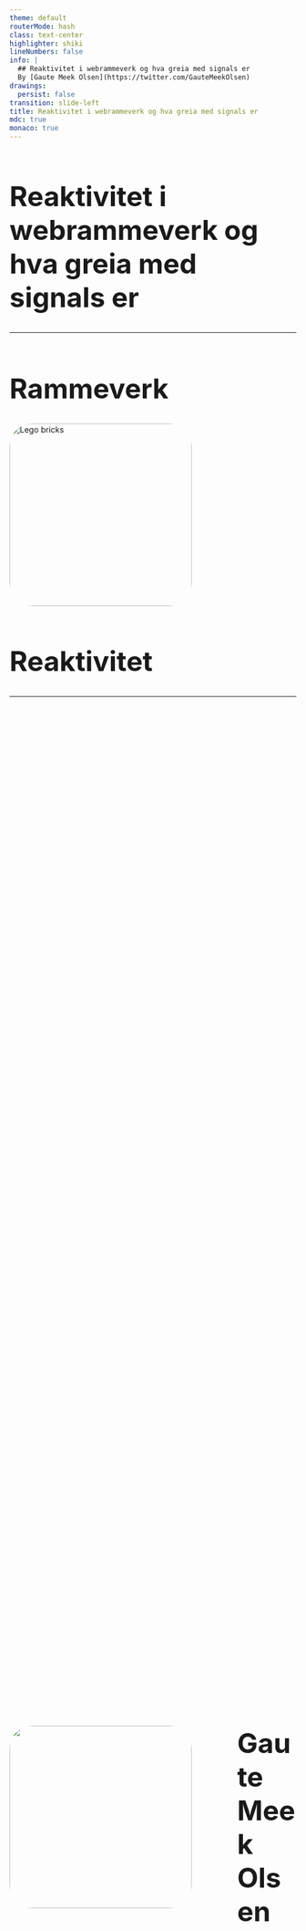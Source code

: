 ```yaml
---
theme: default
routerMode: hash
class: text-center
highlighter: shiki
lineNumbers: false
info: |
  ## Reaktivitet i webrammeverk og hva greia med signals er
  By [Gaute Meek Olsen](https://twitter.com/GauteMeekOlsen)
drawings:
  persist: false
transition: slide-left
title: Reaktivitet i webrammeverk og hva greia med signals er
mdc: true
monaco: true
---
```


# Reaktivitet i webrammeverk og hva greia med signals er

---

# Rammeverk

<img src="/bricks.svg" alt="Lego bricks" class="scale-120 translate-x-10em translate-y-30px">

<h1 class="scale-120 translate-x-370px translate-y--220px c-black">Reaktivitet</h1>

---

<div class="row">
  <img src="/gaute.jpg">
  <div class="column">
    <h1>Gaute Meek Olsen</h1>
    <Capra/>
  </div>
</div>

<style>
.row{
  display: flex;
  justify-content: center;
  align-items: center;
  height: 100%;
  gap: 5rem;
}

.column{
  display: flex;
  flex-direction: column;
  justify-content: center;
}

img{
  height: 320px;
  border-radius: 40px;
}

h1{
  font-size: 3rem;
}
</style>

---

# Regneark

<SpreadSheet />

---
src: ./pages/signals.md
---

TODO: Tidslinje

---

# React

- Hooks 2019, v16.8

<logos-react class="text-9xl scale-200 translate-x-3em translate-y-60px" />

---

```jsx {monaco}
import { useState } from 'react'

export function Component() {
  const [count, setCount] = useState(0)

  return (
    <>
      <p>Count: { count }</p>
      <button onClick={() => setCount(count + 1)}>Bump</button>
    </>
  )
}
```

---

# React oppsumert

- State = `useState`
- Beregnet state = direkte utregning / `useMemo`
- Effekter = `useEffect`

---

TODO react utfylling

---

# Vue

- Composition API 2020, v3

<logos-vue class="text-9xl scale-200 translate-x-3em translate-y-60px" />

---

 
```html {monaco}
<script setup>
import { ref } from 'vue'

const count = ref(0)
</script>

<template>
  <p>Count: {{ count }}</p>
  <button @click="count++">Bump</button>
</template>
```

---

# Vue oppsumert

- State = `ref` / `reactive`
- Beregnet state = `computed`
- Effekter = `watchEffect`

---

TODO vue utfylling

---

# Hva er greia med signals?

---

# Solid

- Signals 2021, v1

<logos-solidjs-icon class="text-9xl scale-200 translate-x-3em translate-y-60px" />

---

 
```jsx {monaco}
import { createSignal } from 'solid-js'

export function Component() {
  const [count, setCount] = createSignal(0)

  return (
    <>
      <p>Count: { count() }</p>
      <button onClick={() => setCount(count() + 1)}>Bump</button>
    </>
  )
}
```

---

# Solid oppsumert

- State = `createSignal`
- Beregnet state = funksjoner som bruker signals
- Effekter = `createEffect`

---

TODO solid utfylling

---

# Preact

- Signals 2022, @preact/signals

<logos-preact class="text-9xl scale-200 translate-x-3em translate-y-60px" />

---

 
```jsx {monaco}
import { signal } from '@preact/signals'

export function Component() {
  const count = signal(0)

  return (
    <>
      <p>Count: { count }</p>
      <button onClick={() => count.value++}>Bump</button>
    </>
  )
}
```

---

# Preact oppsumert

- State = `signal`
- Beregnet state = `computed`
- Effekter = `effect`

---

TODO preact utfylling

---

# Qwik

- Signals 2023, v1

<logos-qwik class="text-9xl scale-200 translate-x-3em translate-y-60px" />

---

 
```jsx {monaco}
import { component$, useSignal } from '@builder.io/qwik'

export default component$(() => {
  const count = useSignal(0)

  return (
    <>
      <p>Count: { count.value }</p>
      <button onClick$={() => count.value++}>Bump</button>
    </>
  )
})
```

---

# Qwik oppsumert

- State = `useSignal` / `useStore`
- Beregnet state = `useComputed$`
- Effekter = `useTask$`

---

TODO Qwik utfylling